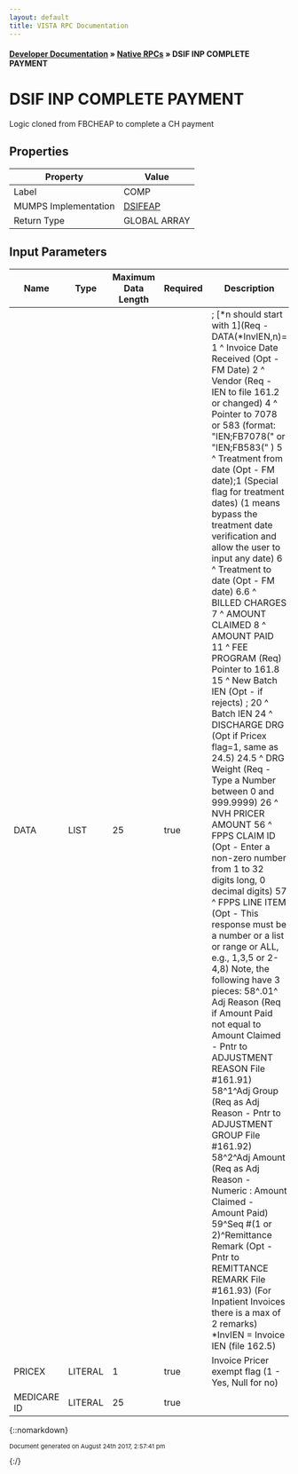 ```yaml
---
layout: default
title: VISTA RPC Documentation
---
```


#### [Developer Documentation](../index) &#187; [Native RPCs](TableOfContents) &#187; DSIF INP COMPLETE PAYMENT<br/>
# DSIF INP COMPLETE PAYMENT

Logic cloned from FBCHEAP to complete a CH payment

## Properties

Property | Value
--- | ---
Label | COMP
MUMPS Implementation | [DSIFEAP](http://code.osehra.org/dox/Routine_DSIFEAP_source.html)
Return Type | GLOBAL ARRAY


## Input Parameters

Name | Type | Maximum Data Length | Required | Description
--- | --- | --- | --- | ---
DATA | LIST | 25 | true | ; [*n should start with 1](Req - DATA(*InvIEN,n)&#x3D;   1 ^ Invoice Date Received (Opt - FM Date)   2 ^ Vendor (Req - IEN to file 161.2 or changed)   4 ^ Pointer to 7078 or 583 (format: &quot;IEN;FB7078(&quot;  or &quot;IEN;FB583(&quot; )   5 ^ Treatment from date (Opt - FM date);1 (Special flag for        treatment dates) (1 means bypass the treatment date verification       and allow the user to input any date)   6 ^ Treatment to date (Opt - FM date) 6.6 ^ BILLED CHARGES   7 ^ AMOUNT CLAIMED   8 ^ AMOUNT PAID   11 ^ FEE PROGRAM (Req)  Pointer to 161.8                         15 ^ New Batch IEN (Opt - if rejects) ;           20 ^ Batch IEN  24 ^ DISCHARGE DRG (Opt if Pricex flag&#x3D;1, same as 24.5) 24.5 ^ DRG Weight (Req - Type a Number between 0 and 999.9999)  26 ^ NVH PRICER AMOUNT  56 ^ FPPS CLAIM ID (Opt - Enter a non-zero number from 1 to            32 digits long, 0 decimal digits)  57 ^ FPPS LINE ITEM (Opt - This response must be a number or             a list or range or ALL, e.g., 1,3,5 or 2-4,8) Note, the following have 3 pieces:     58^.01^ Adj Reason (Req if Amount Paid not equal to Amount          Claimed - Pntr to ADJUSTMENT REASON File #161.91)    58^1^Adj Group (Req as Adj Reason - Pntr to ADJUSTMENT GROUP File           #161.92)    58^2^Adj Amount (Req as Adj Reason - Numeric : Amount Claimed -           Amount Paid)    59^Seq #(1 or 2)^Remittance Remark (Opt - Pntr to REMITTANCE REMARK               File #161.93)        (For Inpatient Invoices there is a max of 2 remarks) *InvIEN &#x3D; Invoice IEN (file 162.5)
PRICEX | LITERAL | 1 | true |  Invoice Pricer exempt flag (1 - Yes, Null for no)
MEDICARE ID | LITERAL | 25 | true | 



{::nomarkdown} <br/><p style="font-size: 11px">Document generated on August 24th 2017, 2:57:41 pm</p>{:/}